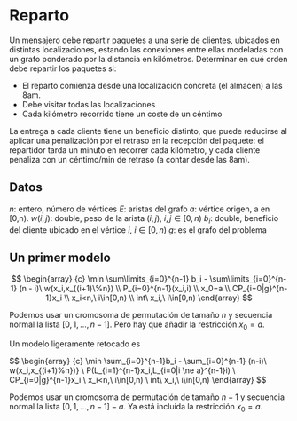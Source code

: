 # Reparto

Un mensajero debe repartir paquetes a una serie de clientes, ubicados en distintas localizaciones, estando las conexiones entre ellas modeladas con un grafo ponderado por la distancia en kilómetros. Determinar en qué orden debe repartir los paquetes si:

 - El reparto comienza desde una localización concreta (el almacén) a las 8am.
 - Debe visitar todas las localizaciones
 - Cada kilómetro recorrido tiene un coste de un céntimo

La entrega a cada cliente tiene un beneficio distinto, que puede reducirse al aplicar una penalización por el retraso en la recepción del paquete: el repartidor tarda un minuto en recorrer cada kilómetro, y cada cliente penaliza con un céntimo/min de retraso (a contar desde las 8am).

## Datos

$n$: entero, número de vértices
$E$: aristas del grafo
$a$: vértice origen, a en [0,n).
$w(i,j)$: double, peso de la arista $(i,j)$, $i,j \in [0,n)$
$b_i$: double, beneficio del cliente ubicado en el vértice $i$, $i \in [0,n)$
$g$: es el grafo del problema

## Un primer modelo

$$
\begin{array} {c}
\min \sum\limits_{i=0}^{n-1} b_i - \sum\limits_{i=0}^{n-1} (n - i)\ w(x_i,x_{(i+1)\%n}) \\
P_{i=0}^{n-1}(x_i,i) \\
x_0=a \\
CP_{i=0|g}^{n-1}x_i \\
x_i<n,\ i\in[0,n) \\
int\ x_i,\ i\in[0,n)
\end{array} 
$$

Podemos usar un cromosoma de permutación de tamaño $n$ y secuencia normal la lista $[0,1,…,n-1]$. Pero hay que añadir la restricción $x_0=a$.

Un modelo ligeramente retocado es

$$
\begin{array} {c}
\min \sum_{i=0}^{n-1}b_i - \sum_{i=0}^{n-1} (n-i)\ w(x_i,x_{(i+1)\%n})} \\
P(L_{i=1}^{n-1}x_i,L_{i=0|i \ne a}^{n-1}i) \\
CP_{i=0|g}^{n-1}x_i \\
x_i<n,\ i\in[0,n) \\
int\ x_i,\ i\in[0,n)
\end{array} 
$$

Podemos usar un cromosoma de permutación de tamaño $n-1$ y secuencia normal la lista $[0,1,…,n-1]-a$. Ya está incluida la restricción $x_0=a$.

